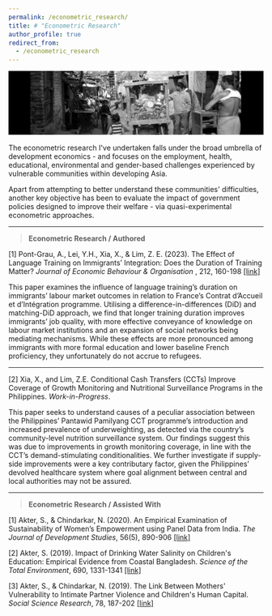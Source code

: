 ```yaml
---
permalink: /econometric_research/
title: # "Econometric Research"
author_profile: true
redirect_from:
  - /econometric_research
---
```


![Banner](/images/econometric_research_banner.jpeg)

The econometric research I've undertaken falls under the broad umbrella of development economics - and focuses on the employment, health, educational, environmental and gender-based challenges experienced by vulnerable communities within developing Asia. 

Apart from attempting to better understand these communities' difficulties, another key objective has been to evaluate the impact of government policies designed to improve their welfare - via quasi-experimental econometric approaches.

---

> <b>Econometric Research / Authored</b>

[1] Pont-Grau, A., Lei, Y.H., Xia, X., & Lim, Z. E. (2023). The Effect of Language Training on Immigrants’ Integration: Does the Duration of Training Matter? <i>Journal of Economic Behaviour & Organisation </i>, 212, 160-198 [[link]](https://www.sciencedirect.com/science/article/abs/pii/S0167268123001816)

This paper examines the influence of language training’s duration on immigrants’ labour market outcomes in relation to France’s Contrat d’Accueil et d’Intégration programme. Utilising a difference-in-differences (DiD) and matching-DiD approach, we find that longer training duration improves immigrants’ job quality, with more effective conveyance of knowledge on labour market institutions and an expansion of social networks being mediating mechanisms. While these effects are more pronounced among immigrants with more formal education and lower baseline French proficiency, they unfortunately do not accrue to refugees.

---

[2] Xia, X., and Lim, Z.E. Conditional Cash Transfers (CCTs) Improve Coverage of Growth Monitoring and Nutritional Surveillance Programs in the Philippines. <i>Work-in-Progress</i>.

This paper seeks to understand causes of a peculiar association between the Philippines’ Pantawid Pamilyang CCT programme’s introduction and increased prevalence of underweighting, as detected via the country’s community-level nutrition surveillance system. Our findings suggest this was due to improvements in growth monitoring coverage, in line with the CCT’s demand-stimulating conditionalities. We further investigate if supply-side improvements were a key contributary factor, given the Philippines’ devolved healthcare system where goal alignment between central and local authorities may not be assured.

---

> <b>Econometric Research / Assisted With</b>

[1] Akter, S., & Chindarkar, N. (2020). An Empirical Examination of Sustainability of Women’s Empowerment using Panel Data from India. <i>The Journal of Development Studies</i>, 56(5), 890-906 [[link]](https://www.tandfonline.com/doi/abs/10.1080/00220388.2019.1605054)

[2]	Akter, S. (2019). Impact of Drinking Water Salinity on Children's Education: Empirical Evidence from Coastal Bangladesh. <i>Science of the Total Environment</i>, 690, 1331-1341 [[link]](https://www.sciencedirect.com/science/article/abs/pii/S0048969719330311)

[3] Akter, S., & Chindarkar, N. (2019). The Link Between Mothers' Vulnerability to Intimate Partner Violence and Children's Human Capital. <i>Social Science Research</i>, 78, 187-202 [[link]](https://www.sciencedirect.com/science/article/abs/pii/S0049089X17310281)